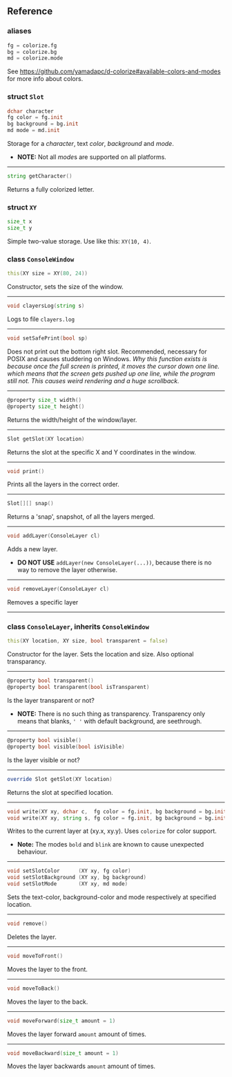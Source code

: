 ## Reference

### aliases
```d
fg = colorize.fg
bg = colorize.bg
md = colorize.mode
```
See <https://github.com/yamadapc/d-colorize#available-colors-and-modes> for more info about colors.

### struct ```Slot```
```d
dchar character
fg color = fg.init
bg background = bg.init
md mode = md.init
```
Storage for a *character*, text *color*, *background* and *mode*.

* **NOTE:** Not all *mode*s are supported on all platforms.

---

```d
string getCharacter()
```
Returns a fully colorized letter.

### struct ```XY```
```d
size_t x
size_t y
```
Simple two-value storage. Use like this: `XY(10, 4)`.

### class ```ConsoleWindow```

```d
this(XY size = XY(80, 24))
```
Constructor, sets the size of the window.

---

```d
void clayersLog(string s)
```
Logs to file `clayers.log`

---

```d
void setSafePrint(bool sp)
```
Does not print out the bottom right slot. Recommended, necessary for POSIX and causes studdering on Windows.
*Why this function exists is because once the full screen is printed, it moves the cursor down one line. which means that the screen gets pushed up one line, while the program still not. This causes weird rendering and a huge scrollback.*

---

```d
@property size_t width()
@property size_t height()
```
Returns the width/height of the window/layer.

---

```d
Slot getSlot(XY location)
```
Returns the slot at the specific X and Y coordinates in the window. 

---

```d
void print()
```
Prints all the layers in the correct order.

---

```d
Slot[][] snap()
```
Returns a 'snap', snapshot, of all the layers merged.

---

```d
void addLayer(ConsoleLayer cl)
```
Adds a new layer.  
* **DO NOT USE** ```addLayer(new ConsoleLayer(...))```, because there is no way to remove the layer otherwise.

---

```d
void removeLayer(ConsoleLayer cl)
```
Removes a specific layer

---

### class ```ConsoleLayer```, inherits ```ConsoleWindow```

```d
this(XY location, XY size, bool transparent = false)
```
Constructor for the layer. Sets the location and size. Also optional transparancy.

---

```d
@property bool transparent()
@property bool transparent(bool isTransparent)
```
Is the layer transparent or not?
* **NOTE:** There is no such thing as transparency. Transparency only means that blanks, `' '` with default background, are seethrough.

---

```d
@property bool visible()
@property bool visible(bool isVisible)
```
Is the layer visible or not?

---

```d
override Slot getSlot(XY location)
```
Returns the slot at specified location.

---

```d
void write(XY xy, dchar c,  fg color = fg.init, bg background = bg.init, md mode = md.init)
void write(XY xy, string s, fg color = fg.init, bg background = bg.init, md mode = md.init)
```
Writes to the current layer at (xy.x, xy.y). Uses `colorize` for color support.
* **Note:** The modes `bold` and `blink` are known to cause unexpected behaviour.

---

```d
void setSlotColor      (XY xy, fg color)
void setSlotBackground (XY xy, bg background)
void setSlotMode       (XY xy, md mode)
```
Sets the text-color, background-color and mode respectively at specified location.

---

```d
void remove()
```
Deletes the layer.

---

```d
void moveToFront()
```
Moves the layer to the front.

---

```d
void moveToBack()
```
Moves the layer to the back.

---

```d
void moveForward(size_t amount = 1)
```
Moves the layer forward `amount` amount of times.

---

```d
void moveBackward(size_t amount = 1)
```
Moves the layer backwards `amount` amount of times.
